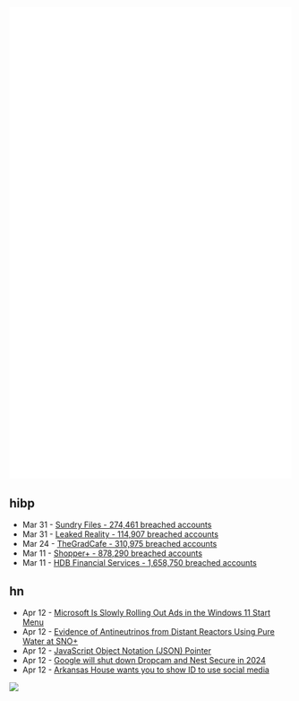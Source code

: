 ![Metrics](https://raw.githubusercontent.com/phixion/phixion/master/metrics.svg)

## hibp

<!--
for https://github.com/phixion/phixion/blob/main/.github/workflows/feeds.yml
-->
<!--START_SECTION:haveibeenpwnd-->
- Mar 31 - [Sundry Files - 274,461 breached accounts](https://haveibeenpwned.com/PwnedWebsites#SundryFiles)
- Mar 31 - [Leaked Reality - 114,907 breached accounts](https://haveibeenpwned.com/PwnedWebsites#LeakedReality)
- Mar 24 - [TheGradCafe - 310,975 breached accounts](https://haveibeenpwned.com/PwnedWebsites#TheGradCafe)
- Mar 11 - [Shopper+ - 878,290 breached accounts](https://haveibeenpwned.com/PwnedWebsites#ShopperPlus)
- Mar 11 - [HDB Financial Services - 1,658,750 breached accounts](https://haveibeenpwned.com/PwnedWebsites#HDBFinancialServices)
<!--END_SECTION:haveibeenpwnd-->

## hn

<!--
for https://github.com/phixion/phixion/blob/main/.github/workflows/feeds.yml
-->
<!--START_SECTION:hn-->
- Apr 12 - [Microsoft Is Slowly Rolling Out Ads in the Windows 11 Start Menu](https://gizmodo.com/microsoft-windows-11-onedrive-notifications-start-menu-1850327990)
- Apr 12 - [Evidence of Antineutrinos from Distant Reactors Using Pure Water at SNO+](https://arxiv.org/abs/2210.14154)
- Apr 12 - [JavaScript Object Notation (JSON) Pointer](https://www.rfc-editor.org/rfc/rfc6901)
- Apr 12 - [Google will shut down Dropcam and Nest Secure in 2024](https://www.theverge.com/2023/4/7/23673165/google-nest-dropcam-nest-secure-eol)
- Apr 12 - [Arkansas House wants you to show ID to use social media](https://arktimes.com/arkansas-blog/2023/04/05/arkansas-house-wants-you-to-show-id-to-use-social-media)
<!--END_SECTION:hn-->

<!--
for https://yhype.me
-->
![](https://hit.yhype.me/github/profile?user_id=13013670)
